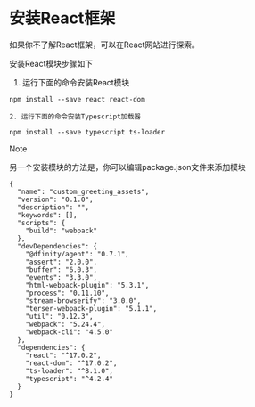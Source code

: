 # 安装React框架



如果你不了解React框架，可以在React网站进行探索。

安装React模块步骤如下

1. 运行下面的命令安装React模块

```text
npm install --save react react-dom
```

    2. 运行下面的命令安装Typescript加载器

```text
npm install --save typescript ts-loader
```

 Note

另一个安装模块的方法是，你可以编辑package.json文件来添加模块

```text
{
  "name": "custom_greeting_assets",
  "version": "0.1.0",
  "description": "",
  "keywords": [],
  "scripts": {
    "build": "webpack"
  },
  "devDependencies": {
    "@dfinity/agent": "0.7.1",
    "assert": "2.0.0",
    "buffer": "6.0.3",
    "events": "3.3.0",
    "html-webpack-plugin": "5.3.1",
    "process": "0.11.10",
    "stream-browserify": "3.0.0",
    "terser-webpack-plugin": "5.1.1",
    "util": "0.12.3",
    "webpack": "5.24.4",
    "webpack-cli": "4.5.0"
  },
  "dependencies": {
    "react": "^17.0.2",
    "react-dom": "^17.0.2",
    "ts-loader": "^8.1.0",
    "typescript": "^4.2.4"
  }
}
```

